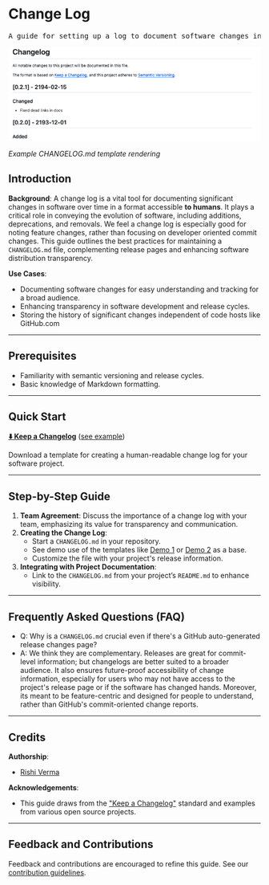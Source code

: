 # Change Log

<pre align="center">A guide for setting up a log to document software changes in a human-centric format.</pre>

![changelog-screenshot-example](/img/changelog-screen.png)

*Example CHANGELOG.md template rendering*

## Introduction

**Background**: A change log is a vital tool for documenting significant changes in software over time in a format accessible **to humans**. It plays a critical role in conveying the evolution of software, including additions, deprecations, and removals. We feel a change log is especially good for noting feature changes, rather than focusing on developer oriented commit changes. This guide outlines the best practices for maintaining a `CHANGELOG.md` file, complementing release pages and enhancing software distribution transparency.

**Use Cases**:
- Documenting software changes for easy understanding and tracking for a broad audience.
- Enhancing transparency in software development and release cycles.
- Storing the history of significant changes independent of code hosts like GitHub.com
---

## Prerequisites

* Familiarity with semantic versioning and release cycles.
* Basic knowledge of Markdown formatting.

---

## Quick Start

**[⬇️ Keep a Changelog](pathname:///assets/communication/changelog/CHANGELOG.md)** ([see example](https://keepachangelog.com/en/1.0.0/#how))

Download a template for creating a human-readable change log for your software project.

---

## Step-by-Step Guide

1. **Team Agreement**: Discuss the importance of a change log with your team, emphasizing its value for transparency and communication.
2. **Creating the Change Log**:
   - Start a `CHANGELOG.md` in your repository.
   - See demo use of the templates like [Demo 1](https://github.com/riverma/terraformly/blob/main/CHANGELOG.md) or [Demo 2](https://github.com/olivierlacan/keep-a-changelog/blob/main/CHANGELOG.md) as a base.
   - Customize the file with your project's release information.
3. **Integrating with Project Documentation**:
   - Link to the `CHANGELOG.md` from your project’s `README.md` to enhance visibility.

---

## Frequently Asked Questions (FAQ)

- Q: Why is a `CHANGELOG.md` crucial even if there's a GitHub auto-generated release changes page?
- A: We think they are complementary. Releases are great for commit-level information; but changelogs are better suited to a broader audience. It also ensures future-proof accessibility of change information, especially for users who may not have access to the project's release page or if the software has changed hands. Moreover, its meant to be feature-centric and designed for people to understand, rather than GitHub's commit-oriented change reports. 

---

## Credits 

**Authorship**:
- [Rishi Verma](https://github.com/riverma)

**Acknowledgements**:
* This guide draws from the ["Keep a Changelog"](https://keepachangelog.com) standard and examples from various open source projects.

---

## Feedback and Contributions

Feedback and contributions are encouraged to refine this guide. See our [contribution guidelines](https://nasa-ammos.github.io/slim/docs/contribute/contributing/).
